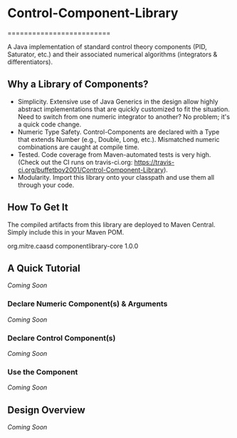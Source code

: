 # Control-Component-Library
=========================

A Java implementation of standard control theory components (PID, Saturator, etc.) and their associated numerical algorithms (integrators & differentiators).

## Why a Library of Components?

* Simplicity. Extensive use of Java Generics in the design allow highly abstract implementations that are quickly customized to fit the situation. Need to switch from one numeric integrator to another? No problem; it's a quick code change.
* Numeric Type Safety. Control-Components are declared with a Type that extends Number (e.g., Double, Long, etc.). Mismatched numeric combinations are caught at compile time.
* Tested. Code coverage from Maven-automated tests is very high. (Check out the CI runs on travis-ci.org: https://travis-ci.org/buffetboy2001/Control-Component-Library).
* Modularity. Import this library onto your classpath and use them all through your code.

## How To Get It

The compiled artifacts from this library are deployed to Maven Central. Simply include this in your Maven POM.

<dependency>
  <groupId>org.mitre.caasd</groupId>
  <artifactId>componentlibrary-core</artifactId>
  <version>1.0.0</version>
</dependency>

## A Quick Tutorial
_Coming Soon_

### Declare Numeric Component(s) & Arguments
_Coming Soon_

### Declare Control Component(s)
_Coming Soon_

### Use the Component
_Coming Soon_

## Design Overview
_Coming Soon_